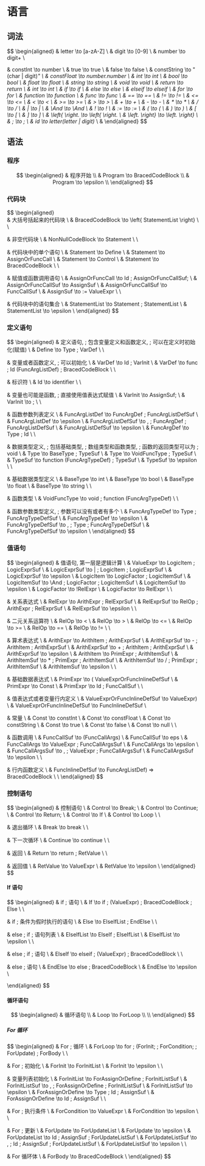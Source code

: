 # 语言

## 词法

$$
\begin{aligned}
& letter \to [a-zA-Z] \\
& digit \to [0-9] \\
& number \to digit+ \\

& constInt \to number \\
& true \to true \\
& false \to false \\
& constString \to "(char | digit)*" \\
& constFloat \to number.number \\
& int \to int \\
& bool \to bool \\
& float \to float \\
& string \to string \\
& void \to void \\
& return \to return \\
& int \to int \\
& if \to if \\
& else \to else \\
& elseif \to elseif \\
& for \to for \\
& function \to function \\
& func \to func \\
& == \to == \\
& != \to != \\
& <= \to <= \\
& < \to < \\
& >= \to >= \\
& > \to > \\
& + \to + \\
& - \to - \\
& * \to * \\
& / \to / \\
& | \to | \\
& \And \to \And \\
& ! \to ! \\
& := \to := \\
& ( \to ( \\
& ) \to ) \\
& [ \to [ \\
& ] \to ] \\
& \left\{ \right. \to \left\{ \right. \\
& \left. \right\} \to \left. \right\} \\
& ; \to ; \\
& id \to letter(letter | digit)* \\
& \end{aligned}
$$

## 语法

### 程序

$$
\begin{aligned}
& 程序开始 \\
& Program \to BracedCodeBlock \\
& Program \to \epsilon \\
\end{aligned}
$$

### 代码块

$$
\begin{aligned}\
& 大括号括起来的代码块 \\
& BracedCodeBlock \to \left\{ StatementList \right\} \\
\\

& 非空代码块 \\
& NonNullCodeBlock \to Statement \\
\\

& 代码块中的单个语句 \\
& Statement \to Define \\
& Statement \to AssignOrFuncCall \\
& Statement \to Control \\
& Statement \to BracedCodeBlock \\
\\

& 赋值或函数调用语句 \\
& AssignOrFuncCall \to Id \; AssignOrFuncCallSuf; \\
& AssignOrFuncCallSuf \to AssignSuf \\
& AssignOrFuncCallSuf \to FuncCallSuf \\
& AssignSuf \to := ValueExpr \\
\\

& 代码块中的语句集合 \\
& StatementList \to Statement \; StatementList \\
& StatementList \to \epsilon \\
\end{aligned}
$$

### 定义语句

$$
\begin{aligned}
& 定义语句, \; 包含变量定义和函数定义, \; 可以在定义时初始化(赋值) \\
& Define \to Type \; VarDef \\
\\

& 变量或者函数定义, \; 可以初始化 \\
& VarDef \to Id \; VarInit \\
& VarDef \to func \; Id (FuncArgListDef) \; BracedCodeBlock \\
\\

& 标识符 \\
& Id \to identifier \\
\\

& 变量也可能是函数, \; 直接使用值表达式赋值 \\
& VarInit \to AssignSuf; \\
& VarInit \to ; \\
\\

& 函数参数列表定义 \\
& FuncArgListDef \to FuncArgDef \; FuncArgListDefSuf \\
& FuncArgListDef \to \epsilon \\
& FuncArgListDefSuf \to , \; FuncArgDef \; FuncArgListDefSuf \\
& FuncArgListDefSuf \to \epsilon \\
& FuncArgDef \to Type \; Id \\
\\

& 数据类型定义, \; 包括基础类型, \; 数组类型和函数类型, \; 函数的返回类型可以为 \; void \\
& Type \to BaseType \; TypeSuf \\
& Type \to VoidFuncType \; TypeSuf \\
& TypeSuf \to function (FuncArgTypeDef) \; TypeSuf \\
& TypeSuf \to \epsilon \\
\\

& 基础数据类型定义 \\
& BaseType \to int \\
& BaseType \to bool \\
& BaseType \to float \\
& BaseType \to string \\
\\

& 函数类型 \\
& VoidFuncType \to void \; function (FuncArgTypeDef) \\
\\

& 函数参数类型定义, \; 参数可以没有或者有多个 \\
& FuncArgTypeDef \to Type \; FuncArgTypeDefSuf \\
& FuncArgTypeDef \to \epsilon \\
& FuncArgTypeDefSuf \to , \; Type \; FuncArgTypeDefSuf \\
& FuncArgTypeDefSuf \to \epsilon \\
\end{aligned}
$$

### 值语句

$$
\begin{aligned}
& 值语句, 第一层是逻辑计算 \\
& ValueExpr \to LogicItem \; LogicExprSuf \\
& LogicExprSuf \to | \; LogicItem \; LogicExprSuf \\
& LogicExprSuf \to \epsilon \\
& LogicItem \to LogicFactor \; LogicItemSuf \\
& LogicItemSuf \to \And \; LogicFactor \; LogicItemSuf \\
& LogicItemSuf \to \epsilon \\
& LogicFactor \to !RelExpr \\
& LogicFactor \to RelExpr \\
\\

& 关系表达式 \\
& RelExpr \to ArithExpr \; RelExprSuf \\
& RelExprSuf \to RelOp \; ArithExpr \; RelExprSuf \\
& RelExprSuf \to \epsilon \\
\\

& 二元关系运算符 \\
& RelOp \to < \\
& RelOp \to > \\
& RelOp \to <= \\
& RelOp \to >= \\
& RelOp \to == \\
& RelOp \to != \\
\\

& 算术表达式 \\
& ArithExpr \to ArithItem \; ArithExprSuf \\
& ArithExprSuf \to - \; ArithItem \; ArithExprSuf \\
& ArithExprSuf \to + \; ArithItem \; ArithExprSuf \\
& ArithExprSuf \to \epsilon \\
& ArithItem \to PrimExpr \; ArithItemSuf \\
& ArithItemSuf \to * \; PrimExpr \; ArithItemSuf \\
& ArithItemSuf \to / \; PrimExpr \; ArithItemSuf \\
& ArithItemSuf \to \epsilon \\
\\

& 基础数据表达式 \\
& PrimExpr \to ( ValueExprOrFuncInlineDefSuf \\
& PrimExpr \to Const \\
& PrimExpr \to Id \; FuncCallSuf \\
\\

& 值表达式或者变量行内定义 \\
& ValueExprOrFuncInlineDefSuf \to ValueExpr) \\
& ValueExprOrFuncInlineDefSuf \to FuncInlineDefSuf \\

& 常量 \\
& Const \to constInt \\
& Const \to constFloat \\
& Const \to constString \\
& Const \to true \\
& Const \to false \\
& Const \to null \\
\\

& 函数调用 \\
& FuncCallSuf \to (FuncCallArgs) \\
& FuncCallSuf \to eps \\
& FuncCallArgs \to ValueExpr \; FuncCallArgsSuf \\
& FuncCallArgs \to \epsilon \\
& FuncCallArgsSuf \to , \; ValueExpr \; FuncCallArgsSuf \\
& FuncCallArgsSuf \to \epsilon \\
\\

& 行内函数定义 \\
& FuncInlineDefSuf \to FuncArgListDef) => BracedCodeBlock \\
\\
\end{aligned}
$$

### 控制语句

$$
\begin{aligned}
& 控制语句 \\
& Control \to Break; \\
& Control \to Continue; \\
& Control \to Return; \\
& Control \to If \\
& Control \to Loop \\
\\

& 退出循环 \\
& Break \to break \\
\\

& 下一次循环 \\
& Continue \to continue \\
\\

& 返回 \\
& Return \to return \; RetValue \\
\\

& 返回值 \\
& RetValue \to ValueExpr \\
& RetValue \to \epsilon \\
\end{aligned}
$$

#### If 语句

$$
\begin{aligned}
& if \; 语句 \\
& If \to if \; (ValueExpr) \; BracedCodeBlock \; Else \\
\\

& if \; 条件为假时执行的语句 \\
& Else \to ElseIfList \; EndElse \\
\\

& else \; if \; 语句列表 \\
& ElseIfList \to ElseIf \; ElseIfList \\
& ElseIfList \to \epsilon \\
\\

& else \; if \; 语句 \\
& ElseIf \to elseif \; (ValueExpr) \; BracedCodeBlock \\
\\

& else \; 语句 \\
& EndElse \to else \; BracedCodeBlock \\
& EndElse \to \epsilon \\

\end{aligned}
$$

#### 循环语句

$$
\begin{aligned}
& 循环语句 \\
& Loop \to ForLoop \\
\\
\end{aligned}
$$

##### For 循环

$$
\begin{aligned}
& For \; 循环 \\
& ForLoop \to for \; (ForInit; \; ForCondition; \; ForUpdate) \; ForBody \\
\\

& For \; 初始化 \\
& ForInit \to ForInitList \\
& ForInit \to \epsilon \\
\\

& 变量列表初始化 \\
& ForInitList \to ForAssignOrDefine \; ForInitListSuf \\
& ForInitListSuf \to , \; ForAssignOrDefine \; ForInitListSuf \\
& ForInitListSuf \to \epsilon \\
& ForAssignOrDefine \to Type \; Id \; AssignSuf \\
& ForAssignOrDefine \to Id \; AssignSuf \\
\\

& For \; 执行条件 \\
& ForCondition \to ValueExpr \\
& ForCondition \to \epsilon \\
\\

& For \; 更新 \\
& ForUpdate \to ForUpdateList \\
& ForUpdate \to \epsilon \\
& ForUpdateList \to Id \; AssignSuf \; ForUpdateListSuf \\
& ForUpdateListSuf \to , \; Id \; AssignSuf \; ForUpdateListSuf \\
& ForUpdateListSuf \to \epsilon \\
\\

& For 循环体 \\
& ForBody \to BracedCodeBlock \\
\end{aligned}
$$
